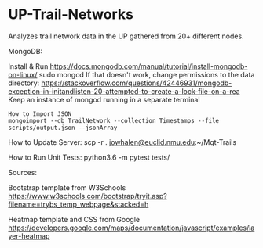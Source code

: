 # UP-Trail-Networks
Analyzes trail network data in the UP gathered from 20+ different nodes.


MongoDB:

Install & Run
	https://docs.mongodb.com/manual/tutorial/install-mongodb-on-linux/
	sudo mongod
	If that doesn't work, change permissions to the data directory: https://stackoverflow.com/questions/42446931/mongodb-exception-in-initandlisten-20-attempted-to-create-a-lock-file-on-a-rea
	Keep an instance of mongod running in a separate terminal

	How to Import JSON
	mongoimport --db TrailNetwork --collection Timestamps --file scripts/output.json --jsonArray


How to Update Server:
	scp -r . jowhalen@euclid.nmu.edu:~/Mqt-Trails

How to Run Unit Tests:
	python3.6 -m pytest tests/

Sources:

Bootstrap template from W3Schools
	https://www.w3schools.com/bootstrap/tryit.asp?filename=trybs_temp_webpage&stacked=h

Heatmap template and CSS from Google
	https://developers.google.com/maps/documentation/javascript/examples/layer-heatmap